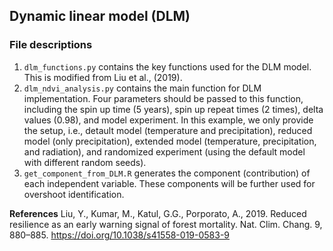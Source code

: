 ## Dynamic linear model (DLM)
### File descriptions
1. ``dlm_functions.py`` contains the key functions used for the DLM model. This is modified from Liu et al., (2019).
2. ``dlm_ndvi_analysis.py`` contains the main function for DLM implementation. Four parameters should be passed to this function, including the spin up time (5 years), spin up repeat times (2 times), delta values (0.98), and model experiment. In this example, we only provide the setup, i.e., detault model (temperature and precipitation), reduced model (only precipitation), extended model (temperature, precipitation, and radiation), and randomized experiment (using the default model with different random seeds).
3. ``get_component_from_DLM.R`` generates the component (contribution) of each independent variable. These components will be further used for overshoot identification. 

**References**
Liu, Y., Kumar, M., Katul, G.G., Porporato, A., 2019. Reduced resilience as an early warning signal of forest mortality. Nat. Clim. Chang. 9, 880–885. https://doi.org/10.1038/s41558-019-0583-9
